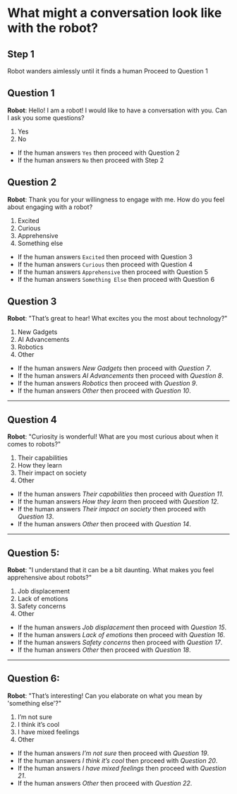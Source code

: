 # What might a conversation look like with the robot?


## Step 1
Robot wanders aimlessly until it finds a human
Proceed to Question 1

## Question 1
**Robot**: Hello! I am a robot! I would like to have a conversation with you.
Can I ask you some questions?

1. Yes
2. No

- If the human answers `Yes` then proceed with Question 2
- If the human answers `No` then proceed with Step 2

## Question 2
**Robot**: Thank you for your willingness to engage with me. How do you feel
about engaging with a robot?

1. Excited
2. Curious
3. Apprehensive
4. Something else

- If the human answers `Excited` then proceed with Question 3
- If the human answers `Curious` then proceed with Question 4
- If the human answers `Apprehensive` then proceed with Question 5
- If the human answers `Something Else` then proceed with Question 6

## Question 3
**Robot**: "That’s great to hear! What excites you the most about technology?"

1. New Gadgets
2. AI Advancements
3. Robotics
4. Other

- If the human answers *New Gadgets* then proceed with *Question 7*.
- If the human answers *AI Advancements* then proceed with *Question 8*.
- If the human answers *Robotics* then proceed with *Question 9*.
- If the human answers *Other* then proceed with *Question 10*.

---

## Question 4
**Robot**: "Curiosity is wonderful! What are you most curious about when it comes to robots?"

1. Their capabilities
1. How they learn
1. Their impact on society
1. Other

- If the human answers *Their capabilities* then proceed with *Question 11*.
- If the human answers *How they learn* then proceed with *Question 12*.
- If the human answers *Their impact on society* then proceed with *Question 13*.
- If the human answers *Other* then proceed with *Question 14*.

---

## Question 5:
**Robot**: "I understand that it can be a bit daunting. What makes you feel apprehensive about robots?"

1. Job displacement
1. Lack of emotions
1. Safety concerns
1. Other

- If the human answers *Job displacement* then proceed with *Question 15*.
- If the human answers *Lack of emotions* then proceed with *Question 16*.
- If the human answers *Safety concerns* then proceed with *Question 17*.
- If the human answers *Other* then proceed with *Question 18*.

---

## Question 6:
**Robot**: "That’s interesting! Can you elaborate on what you mean by 'something else'?"

1. I’m not sure
1. I think it’s cool
1. I have mixed feelings
1. Other

- If the human answers *I’m not sure* then proceed with *Question 19*.
- If the human answers *I think it’s cool* then proceed with *Question 20*.
- If the human answers *I have mixed feelings* then proceed with *Question 21*.
- If the human answers *Other* then proceed with *Question 22*.

